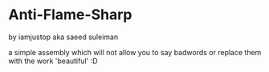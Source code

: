 # Anti-Flame-Sharp
by iamjustop aka saeed suleiman

a simple assembly which will not allow you to say badwords or replace them with the work 'beautiful' :D 
